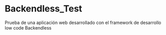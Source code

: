 # Backendless_Test
Prueba de una aplicación web desarrollado con el framework de desarrollo low code Backendless

